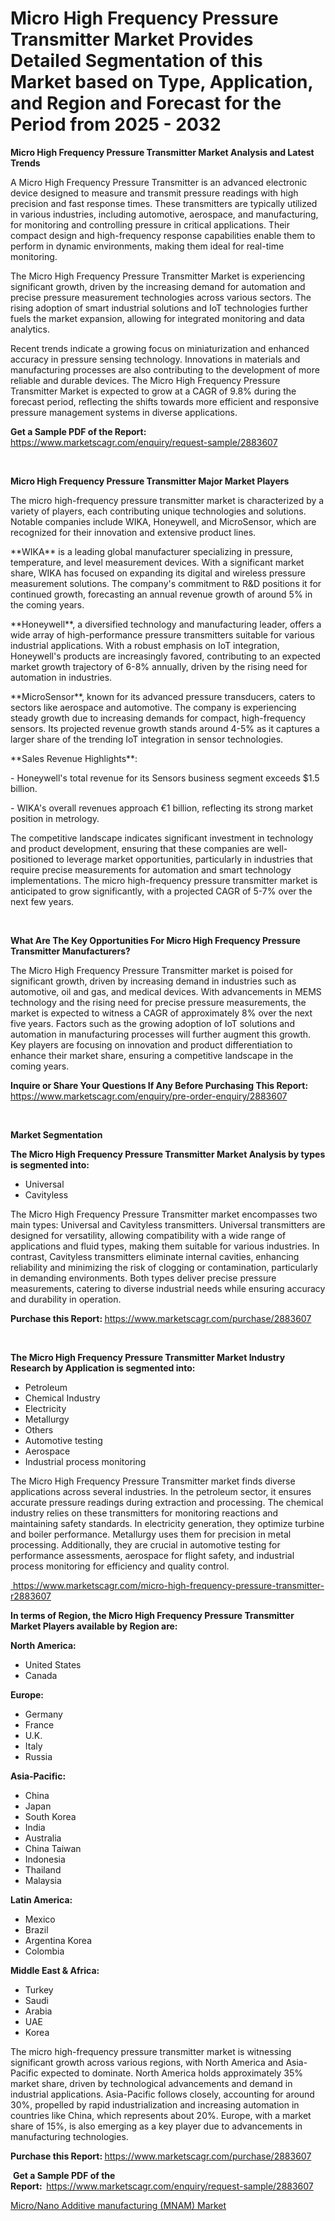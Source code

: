 <p><h1>Micro High Frequency Pressure Transmitter Market Provides Detailed Segmentation of this Market based on Type, Application, and Region and Forecast for the Period from 2025 - 2032</h1></p><p><strong>Micro High Frequency Pressure Transmitter Market Analysis and Latest Trends</strong></p>
<p><p>A Micro High Frequency Pressure Transmitter is an advanced electronic device designed to measure and transmit pressure readings with high precision and fast response times. These transmitters are typically utilized in various industries, including automotive, aerospace, and manufacturing, for monitoring and controlling pressure in critical applications. Their compact design and high-frequency response capabilities enable them to perform in dynamic environments, making them ideal for real-time monitoring.</p><p>The Micro High Frequency Pressure Transmitter Market is experiencing significant growth, driven by the increasing demand for automation and precise pressure measurement technologies across various sectors. The rising adoption of smart industrial solutions and IoT technologies further fuels the market expansion, allowing for integrated monitoring and data analytics.</p><p>Recent trends indicate a growing focus on miniaturization and enhanced accuracy in pressure sensing technology. Innovations in materials and manufacturing processes are also contributing to the development of more reliable and durable devices. The Micro High Frequency Pressure Transmitter Market is expected to grow at a CAGR of 9.8% during the forecast period, reflecting the shifts towards more efficient and responsive pressure management systems in diverse applications.</p></p>
<p><strong>Get a Sample PDF of the Report:&nbsp;</strong> <a href="https://www.marketscagr.com/enquiry/request-sample/2883607?utm_campaign=3019&utm_medium=2&utm_source=Github&utm_content=ia&utm_term=13032025&utm_id=micro-high-frequency-pressure-transmitter">https://www.marketscagr.com/enquiry/request-sample/2883607</a></p>
<p>&nbsp;</p>
<p><strong>Micro High Frequency Pressure Transmitter Major Market Players</strong></p>
<p><p>The micro high-frequency pressure transmitter market is characterized by a variety of players, each contributing unique technologies and solutions. Notable companies include WIKA, Honeywell, and MicroSensor, which are recognized for their innovation and extensive product lines.</p><p>**WIKA** is a leading global manufacturer specializing in pressure, temperature, and level measurement devices. With a significant market share, WIKA has focused on expanding its digital and wireless pressure measurement solutions. The company's commitment to R&D positions it for continued growth, forecasting an annual revenue growth of around 5% in the coming years.</p><p>**Honeywell**, a diversified technology and manufacturing leader, offers a wide array of high-performance pressure transmitters suitable for various industrial applications. With a robust emphasis on IoT integration, Honeywell's products are increasingly favored, contributing to an expected market growth trajectory of 6-8% annually, driven by the rising need for automation in industries.</p><p>**MicroSensor**, known for its advanced pressure transducers, caters to sectors like aerospace and automotive. The company is experiencing steady growth due to increasing demands for compact, high-frequency sensors. Its projected revenue growth stands around 4-5% as it captures a larger share of the trending IoT integration in sensor technologies.</p><p>**Sales Revenue Highlights**: </p><p>- Honeywell's total revenue for its Sensors business segment exceeds $1.5 billion.</p><p>- WIKA's overall revenues approach €1 billion, reflecting its strong market position in metrology.</p><p>The competitive landscape indicates significant investment in technology and product development, ensuring that these companies are well-positioned to leverage market opportunities, particularly in industries that require precise measurements for automation and smart technology implementations. The micro high-frequency pressure transmitter market is anticipated to grow significantly, with a projected CAGR of 5-7% over the next few years.</p></p>
<p>&nbsp;</p>
<p><strong>What Are The Key Opportunities For Micro High Frequency Pressure Transmitter Manufacturers?</strong></p>
<p><p>The Micro High Frequency Pressure Transmitter market is poised for significant growth, driven by increasing demand in industries such as automotive, oil and gas, and medical devices. With advancements in MEMS technology and the rising need for precise pressure measurements, the market is expected to witness a CAGR of approximately 8% over the next five years. Factors such as the growing adoption of IoT solutions and automation in manufacturing processes will further augment this growth. Key players are focusing on innovation and product differentiation to enhance their market share, ensuring a competitive landscape in the coming years.</p></p>
<p><strong>Inquire or Share Your Questions If Any Before Purchasing This Report:</strong> <a href="https://www.marketscagr.com/enquiry/pre-order-enquiry/2883607?utm_campaign=3019&utm_medium=2&utm_source=Github&utm_content=ia&utm_term=13032025&utm_id=micro-high-frequency-pressure-transmitter">https://www.marketscagr.com/enquiry/pre-order-enquiry/2883607</a></p>
<p>&nbsp;</p>
<p><strong>Market Segmentation</strong></p>
<p><strong>The Micro High Frequency Pressure Transmitter Market Analysis by types is segmented into:</strong></p>
<p><ul><li>Universal</li><li>Cavityless</li></ul></p>
<p><p>The Micro High Frequency Pressure Transmitter market encompasses two main types: Universal and Cavityless transmitters. Universal transmitters are designed for versatility, allowing compatibility with a wide range of applications and fluid types, making them suitable for various industries. In contrast, Cavityless transmitters eliminate internal cavities, enhancing reliability and minimizing the risk of clogging or contamination, particularly in demanding environments. Both types deliver precise pressure measurements, catering to diverse industrial needs while ensuring accuracy and durability in operation.</p></p>
<p><strong>Purchase this Report:&nbsp;</strong><a href="https://www.marketscagr.com/purchase/2883607?utm_campaign=3019&utm_medium=2&utm_source=Github&utm_content=ia&utm_term=13032025&utm_id=micro-high-frequency-pressure-transmitter">https://www.marketscagr.com/purchase/2883607</a></p>
<p>&nbsp;</p>
<p><strong>The Micro High Frequency Pressure Transmitter Market Industry Research by Application is segmented into:</strong></p>
<p><ul><li>Petroleum</li><li>Chemical Industry</li><li>Electricity</li><li>Metallurgy</li><li>Others</li><li>Automotive testing</li><li>Aerospace</li><li>Industrial process monitoring</li></ul></p>
<p><p>The Micro High Frequency Pressure Transmitter market finds diverse applications across several industries. In the petroleum sector, it ensures accurate pressure readings during extraction and processing. The chemical industry relies on these transmitters for monitoring reactions and maintaining safety standards. In electricity generation, they optimize turbine and boiler performance. Metallurgy uses them for precision in metal processing. Additionally, they are crucial in automotive testing for performance assessments, aerospace for flight safety, and industrial process monitoring for efficiency and quality control.</p></p>
<p><a href="https://www.marketscagr.com/micro-high-frequency-pressure-transmitter-r2883607?utm_campaign=3019&utm_medium=2&utm_source=Github&utm_content=ia&utm_term=13032025&utm_id=micro-high-frequency-pressure-transmitter">&nbsp;https://www.marketscagr.com/micro-high-frequency-pressure-transmitter-r2883607</a></p>
<p><strong>In terms of Region, the Micro High Frequency Pressure Transmitter Market Players available by Region are:</strong></p>
<p>
    <p> <strong> North America: </strong>
        <ul>
            <li>United States</li>
            <li>Canada</li>
        </ul>
        </p> 
    <p> <strong> Europe: </strong>
        <ul>
            <li>Germany</li>
            <li>France</li>
            <li>U.K.</li>
            <li>Italy</li>
            <li>Russia</li>
        </ul>
        </p> 
    <p> <strong> Asia-Pacific: </strong>
        <ul>
            <li>China</li>
            <li>Japan</li>
            <li>South Korea</li>
            <li>India</li>
            <li>Australia</li>
            <li>China Taiwan</li>
            <li>Indonesia</li>
            <li>Thailand</li>
            <li>Malaysia</li>
        </ul>
        </p> 
    <p> <strong> Latin America: </strong>
        <ul>
            <li>Mexico</li>
            <li>Brazil</li>
            <li>Argentina Korea</li>
            <li>Colombia</li>
        </ul>
        </p> 
    <p> <strong> Middle East & Africa: </strong>
        <ul>
            <li>Turkey</li>
            <li>Saudi</li>
            <li>Arabia</li>
            <li>UAE</li>
            <li>Korea</li>
        </ul>
    </p>
    </p>
<p><p>The micro high-frequency pressure transmitter market is witnessing significant growth across various regions, with North America and Asia-Pacific expected to dominate. North America holds approximately 35% market share, driven by technological advancements and demand in industrial applications. Asia-Pacific follows closely, accounting for around 30%, propelled by rapid industrialization and increasing automation in countries like China, which represents about 20%. Europe, with a market share of 15%, is also emerging as a key player due to advancements in manufacturing technologies.</p></p>
<p><strong>Purchase this Report: </strong><a href="https://www.marketscagr.com/purchase/2883607?utm_campaign=3019&utm_medium=2&utm_source=Github&utm_content=ia&utm_term=13032025&utm_id=micro-high-frequency-pressure-transmitter">https://www.marketscagr.com/purchase/2883607</a></p>
<p>&nbsp;<strong>Get a Sample PDF of the Report:&nbsp;&nbsp;</strong><a href="https://www.marketscagr.com/enquiry/request-sample/2883607?utm_campaign=3019&utm_medium=2&utm_source=Github&utm_content=ia&utm_term=13032025&utm_id=micro-high-frequency-pressure-transmitter">https://www.marketscagr.com/enquiry/request-sample/2883607</a></p>
<p><strong></strong></p>
<p><p><a href="https://github.com/sapsaidamary/Market-Research-Report-List-1/blob/main/micronano-additive-manufacturing-mnam-market.md?utm_campaign=3019&utm_medium=2&utm_source=Github&utm_content=ia&utm_term=13032025&utm_id=micro-high-frequency-pressure-transmitter">Micro/Nano Additive manufacturing (MNAM) Market</a></p></p>